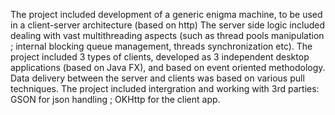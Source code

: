 The project included development of a generic enigma machine, to be used in a client-server architecture (based on http)
The server side logic included dealing with vast multithreading aspects (such as thread pools manipulation ; internal blocking queue management, threads synchronization etc).
The project included 3 types of clients, developed as 3 independent desktop applications (based on Java FX), and based on event oriented methodology.
Data delivery between the server and clients was based on various pull techniques.
The project included intergration and working with 3rd parties: GSON for json handling ; OKHttp for the client app.

